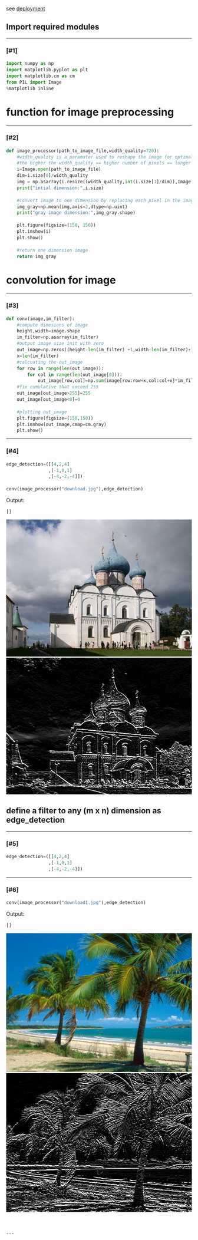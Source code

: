  see [deployment](http://edge-detect.herokuapp.com/)
 ## Import required modules

---

### [#1]


```python
import numpy as np
import matplotlib.pyplot as plt
import matplotlib.cm as cm
from PIL import Image
%matplotlib inline
```
# function for image preprocessing 

---

### [#2]


```python
def image_processor(path_to_image_file,width_quality=720):
    #width_quality is a paramater used to reshape the image for optimal performance
    #the higher the width_quality == higher number of pixels == longer the excution time for the  function conv
    i=Image.open(path_to_image_file)
    dim=i.size[0]/width_quality
    img = np.asarray(i.resize((width_quality,int(i.size[1]/dim)),Image.ANTIALIAS).convert("RGB"))
    print("intial dimension:",i.size)

    #convert image to one dimension by replacing each pixel in the image with the corresponding mean of RGB
    img_gray=np.mean(img,axis=2,dtype=np.uint)
    print("gray image dimension:",img_gray.shape)
    
    plt.figure(figsize=(150, 150))
    plt.imshow(i)
    plt.show()
    
    #return one dimension image
    return img_gray
```
# convolution for image

---

### [#3]


```python
def conv(image,im_filter):
    #compute dimesions of image
    height,width=image.shape
    im_filter=np.asarray(im_filter)
    #output image size init with zero
    out_image=np.zeros((height-len(im_filter) +1,width-len(im_filter)+1))
    x=len(im_filter)
    #calcuating the out_image
    for row in range(len(out_image)):
        for col in range(len(out_image[0])):
            out_image[row,col]=np.sum(image[row:row+x,col:col+x]*im_filter)
    #fix cumulative that exceed 255
    out_image[out_image>255]=255
    out_image[out_image<0]=0
    
    #plotting out_image
    plt.figure(figsize=(150,150))
    plt.imshow(out_image,cmap=cm.gray)
    plt.show()
```


---

### [#4]


```python
edge_detection=([[4,2,4]
                ,[-1,0,1]
                ,[-4,-2,-4]])

conv(image_processor("download.jpg"),edge_detection)
```
Output:

    []




![image](./readme/download.jpg)
![image](./readme/myfirst.png)

 ## define a filter to any (m x n) dimension as edge_detection

---

### [#5]


```python
edge_detection=([[4,2,4]
                ,[-1,0,1]
                ,[-4,-2,-4]])
```


---

### [#6]


```python
conv(image_processor("download1.jpg"),edge_detection)
```
Output:

    []




![image](./readme/download1.jpg)
![image](./readme/mysecond.png)



```


---


